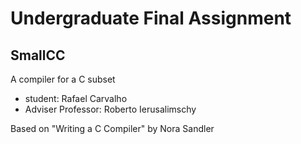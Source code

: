 # Undergraduate Final Assignment

## SmallCC

A compiler for a C subset

- student: Rafael Carvalho
- Adviser Professor: Roberto Ierusalimschy

Based on "Writing a C Compiler" by Nora Sandler
